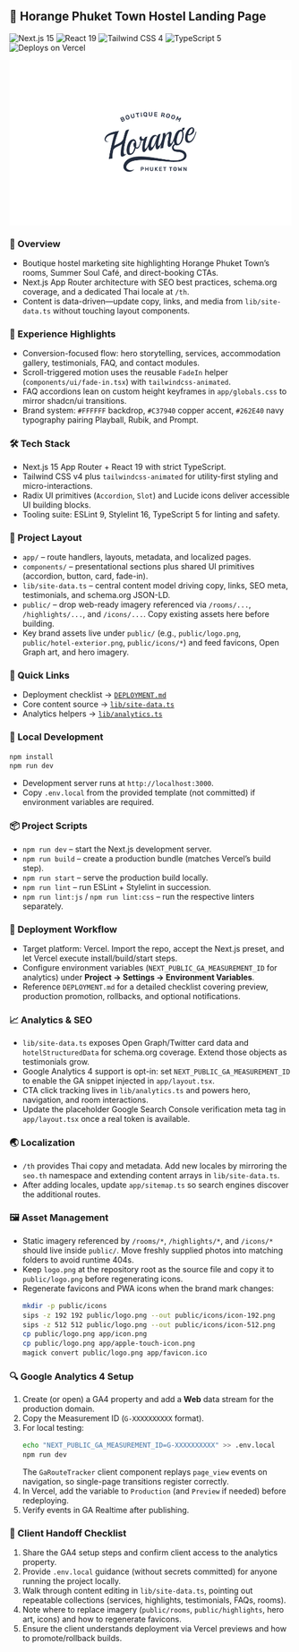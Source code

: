 ## 🏨 Horange Phuket Town Hostel Landing Page

![Next.js 15](https://img.shields.io/badge/Next.js-15.5-black?style=flat&logo=nextdotjs&logoColor=white)
![React 19](https://img.shields.io/badge/React-19-20232a?style=flat&logo=react&logoColor=61DAFB)
![Tailwind CSS 4](https://img.shields.io/badge/Tailwind_CSS-4.1-38BDF8?style=flat&logo=tailwindcss&logoColor=white)
![TypeScript 5](https://img.shields.io/badge/TypeScript-5-3178C6?style=flat&logo=typescript&logoColor=white)
![Deploys on Vercel](https://img.shields.io/badge/Deploys_on-Vercel-000000?style=flat&logo=vercel&logoColor=white)

<p align="center" style="background:#ffffff;padding:16px;">
  <img src="logo.png" alt="Horange Phuket Town logo" width="260">
</p>

### 📝 Overview
- Boutique hostel marketing site highlighting Horange Phuket Town’s rooms, Summer Soul Café, and direct-booking CTAs.
- Next.js App Router architecture with SEO best practices, schema.org coverage, and a dedicated Thai locale at `/th`.
- Content is data-driven—update copy, links, and media from `lib/site-data.ts` without touching layout components.

### 🎯 Experience Highlights
- Conversion-focused flow: hero storytelling, services, accommodation gallery, testimonials, FAQ, and contact modules.
- Scroll-triggered motion uses the reusable `FadeIn` helper (`components/ui/fade-in.tsx`) with `tailwindcss-animated`.
- FAQ accordions lean on custom height keyframes in `app/globals.css` to mirror shadcn/ui transitions.
- Brand system: `#FFFFFF` backdrop, `#C37940` copper accent, `#262E40` navy typography pairing Playball, Rubik, and Prompt.

### 🛠️ Tech Stack
- Next.js 15 App Router + React 19 with strict TypeScript.
- Tailwind CSS v4 plus `tailwindcss-animated` for utility-first styling and micro-interactions.
- Radix UI primitives (`Accordion`, `Slot`) and Lucide icons deliver accessible UI building blocks.
- Tooling suite: ESLint 9, Stylelint 16, TypeScript 5 for linting and safety.

### 🧭 Project Layout
- `app/` – route handlers, layouts, metadata, and localized pages.
- `components/` – presentational sections plus shared UI primitives (accordion, button, card, fade-in).
- `lib/site-data.ts` – central content model driving copy, links, SEO meta, testimonials, and schema.org JSON-LD.
- `public/` – drop web-ready imagery referenced via `/rooms/...`, `/highlights/...`, and `/icons/...`. Copy existing assets here before building.
- Key brand assets live under `public/` (e.g., `public/logo.png`, `public/hotel-exterior.png`, `public/icons/*`) and feed favicons, Open Graph art, and hero imagery.

### 🔗 Quick Links
- Deployment checklist → [`DEPLOYMENT.md`](DEPLOYMENT.md)
- Core content source → [`lib/site-data.ts`](lib/site-data.ts)
- Analytics helpers → [`lib/analytics.ts`](lib/analytics.ts)

### 🚀 Local Development
```bash
npm install
npm run dev
```
- Development server runs at `http://localhost:3000`.
- Copy `.env.local` from the provided template (not committed) if environment variables are required.

### 📦 Project Scripts
- `npm run dev` – start the Next.js development server.
- `npm run build` – create a production bundle (matches Vercel’s build step).
- `npm run start` – serve the production build locally.
- `npm run lint` – run ESLint + Stylelint in succession.
- `npm run lint:js` / `npm run lint:css` – run the respective linters separately.

### 🚢 Deployment Workflow
- Target platform: Vercel. Import the repo, accept the Next.js preset, and let Vercel execute install/build/start steps.
- Configure environment variables (`NEXT_PUBLIC_GA_MEASUREMENT_ID` for analytics) under **Project → Settings → Environment Variables**.
- Reference `DEPLOYMENT.md` for a detailed checklist covering preview, production promotion, rollbacks, and optional notifications.

### 📈 Analytics & SEO
- `lib/site-data.ts` exposes Open Graph/Twitter card data and `hotelStructuredData` for schema.org coverage. Extend those objects as testimonials grow.
- Google Analytics 4 support is opt-in: set `NEXT_PUBLIC_GA_MEASUREMENT_ID` to enable the GA snippet injected in `app/layout.tsx`.
- CTA click tracking lives in `lib/analytics.ts` and powers hero, navigation, and room interactions.
- Update the placeholder Google Search Console verification meta tag in `app/layout.tsx` once a real token is available.

### 🌏 Localization
- `/th` provides Thai copy and metadata. Add new locales by mirroring the `seo.th` namespace and extending content arrays in `lib/site-data.ts`.
- After adding locales, update `app/sitemap.ts` so search engines discover the additional routes.

### 🖼️ Asset Management
- Static imagery referenced by `/rooms/*`, `/highlights/*`, and `/icons/*` should live inside `public/`. Move freshly supplied photos into matching folders to avoid runtime 404s.
- Keep `logo.png` at the repository root as the source file and copy it to `public/logo.png` before regenerating icons.
- Regenerate favicons and PWA icons when the brand mark changes:
  ```bash
  mkdir -p public/icons
  sips -z 192 192 public/logo.png --out public/icons/icon-192.png
  sips -z 512 512 public/logo.png --out public/icons/icon-512.png
  cp public/logo.png app/icon.png
  cp public/logo.png app/apple-touch-icon.png
  magick convert public/logo.png app/favicon.ico
  ```

### 🔍 Google Analytics 4 Setup
1. Create (or open) a GA4 property and add a **Web** data stream for the production domain.
2. Copy the Measurement ID (`G-XXXXXXXXXX` format).
3. For local testing:
   ```bash
   echo "NEXT_PUBLIC_GA_MEASUREMENT_ID=G-XXXXXXXXXX" >> .env.local
   npm run dev
   ```
   The `GaRouteTracker` client component replays `page_view` events on navigation, so single-page transitions register correctly.
4. In Vercel, add the variable to `Production` (and `Preview` if needed) before redeploying.
5. Verify events in GA Realtime after publishing.

### 🤝 Client Handoff Checklist
1. Share the GA4 setup steps and confirm client access to the analytics property.
2. Provide `.env.local` guidance (without secrets committed) for anyone running the project locally.
3. Walk through content editing in `lib/site-data.ts`, pointing out repeatable collections (services, highlights, testimonials, FAQs, rooms).
4. Note where to replace imagery (`public/rooms`, `public/highlights`, hero art, icons) and how to regenerate favicons.
5. Ensure the client understands deployment via Vercel previews and how to promote/rollback builds.
